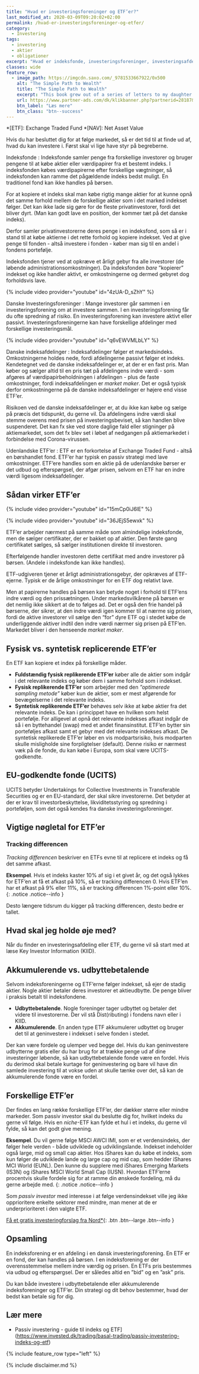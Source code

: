 ```yaml
---
title: "Hvad er investeringsforeninger og ETF’er?"
last_modified_at: 2020-03-09T09:20:02+02:00
permalink: /hvad-er-investeringsforeninger-og-etfer/
category:
  - Investering
tags:
  - investering
  - aktier
  - obligationer
excerpt: "Hvad er indeksfonde, investeringsforeninger, investeringsafdelinger og ETF'er. Det er gode begreber at kende som (passiv) investor."
classes: wide
feature_row:
  - image_path: https://imgcdn.saxo.com/_9781533667922/0x500
    alt: "The Simple Path to Wealth"
    title: "The Simple Path to Wealth"
    excerpt: "This book grew out of a series of letters to my daughter concerning various things-mostly about money and investing-she was not yet quite ready to hear. Since money is the single most powerful tool we have for navigating this complex world we've created, understanding it is critical."
    url: https://www.partner-ads.com/dk/klikbanner.php?partnerid=28187&bannerid=43264&htmlurl=https://www.saxo.com/dk/the-simple-path-to-wealth_j-l-collins_paperback_9781533667922
    btn_label: "Læs mere"
    btn_class: "btn--success"
---
```


*[ETF]: Exchange Traded Fund
*[NAV]: Net Asset Value

Hvis du har besluttet dig for at følge markedet, så er det tid til at finde ud af, hvad du kan investere i.
Først skal vi lige have styr på begreberne.

Indeksfonde
: Indeksfonde samler penge fra forskellige investorer og bruger pengene til at købe aktier eller værdipapirer fra et bestemt indeks. I indeksfonden købes værdipapirerne efter forskellige vægtninger, så indeksfonden kan ramme det pågældende indeks bedst muligt. En traditionel fond kan ikke handles på børsen.

For at kopiere et indeks skal man købe rigtig mange aktier for at kunne opnå det samme forhold mellem de forskellige aktier som i det marked indekset følger. Det kan ikke lade sig gøre for de fleste privatinvestorer, fordi det bliver dyrt. (Man kan godt lave en position, der kommer tæt på det danske indeks).

Derfor samler privatinvestorerne deres penge i en indeksfond, som så er i stand til at købe aktierne i det rette forhold og kopiere indekset. Ved at give penge til fonden - altså investere i fonden - køber man sig til en andel i fondens portefølje.

Indeksfonden tjener ved at opkræve et årligt gebyr fra alle investorer (de løbende administrationsomkostninger). Da indeksfonden _bare_ ”kopierer” indekset og ikke handler aktivt, er omkostningerne og dermed gebyret dog forholdsvis lave.

{% include video provider="youtube" id="4zUA-D_sZhY" %}

Danske Investeringsforeninger
: Mange investorer går sammen i en investeringsforening om at investere sammen. I en investeringsforening får du ofte spredning af risiko. En investeringsforening kan investere aktivt eller passivt. Investeringsforeningerne kan have forskellige afdelinger med forskellige investeringsmål. 

{% include video provider="youtube" id="q6vEWVMLbLY" %}

Danske indeksafdelinger
: Indeksafdelinger følger et markedsindeks. Omkostningerne holdes nede, fordi afdelingerne passivt følger et indeks. Kendetegnet ved de danske indeksafdelinger er, at der er en fast pris. Man køber og sælger altid til en pris tæt på afdelingens indre værdi - som afgøres af værdipapirbeholdningen i afdelingen - plus de faste omkostninger, fordi indeksafdelingen er _market maker_. Det er også typisk derfor omkostningerne på de danske indeksafdelinger er højere end visse ETF’er.

Risikoen ved de danske indeksafdelinger er, at du ikke kan købe og sælge på præcis det tidspunkt, du gerne vil. Da afdelingens indre værdi skal stemme overens med prisen på investeringsbeviset, så kan handlen blive suspenderet. Det kan fx ske ved store daglige fald eller stigninger på aktiemarkedet, som det fx blev set i løbet af nedgangen på aktiemarkedet i forbindelse med Corona-virussen.

Udenlandske ETF’er
: ETF er en forkortelse af Exchange Traded Fund - altså en børshandlet fond. ETF’er har typisk en passiv strategi med lave omkostninger. ETF’ere handles som en aktie på de udenlandske børser er det udbud og efterspørgsel, der afgør prisen, selvom en ETF har en indre værdi ligesom indeksafdelinger.

## Sådan virker ETF’er

{% include video provider="youtube" id="15mCp0iJ6lE" %}

{% include video provider="youtube" id="36JEjS5ewxk" %}

ETF’er arbejder nærmest på samme måde som almindelige indeksfonde, men de sælger certifikater, der er bakket op af aktier. Den første gang certifikatet sælges, så sælger institutionen direkte til investoren. 

Efterfølgende handler investoren dette certifikat med andre investorer på børsen. (Andele i indeksfonde kan ikke handles). 

ETF-udgiveren tjener et årligt administrationsgebyr, der opkræves af ETF-ejerne. Typisk er de årlige omkostninger for en ETF dog relativt lave.

Men at papirerne handles på børsen kan betyde noget i forhold til ETF’ens indre værdi og den prissætningen. Under markedsvilkårene på børsen er det nemlig ikke sikkert at de to følges ad. Det er også den frie handel på børserne, der sikrer, at den indre værdi igen kommer til at nærme sig prisen, fordi de aktive investorer vil sælge den “for” dyre ETF og i stedet købe de underliggende aktiver indtil den indre værdi nærmer sig prisen på ETF’en. Markedet bliver i den henseende _market maker_.

## Fysisk vs. syntetisk replicerende ETF’er

En ETF kan kopiere et index på forskellige måder.

- **Fuldstændig fysisk replikerende ETF’er** køber alle de aktier som indgår i det relevante indeks og køber dem i samme forhold som i indekset.
- **Fysisk replikerende ETF’er** som arbejder med den _”optimerede sampling metode”_ køber kun de aktier, som er mest afgørende for bevægelserne i det relevante indeks.
- **Syntetisk replikerende ETF’er** behøves selv ikke at købe aktier fra det relevante indeks. De kan i princippet have en hvilken som helst portefølje. For alligevel at opnå det relevante indekses afkast indgår de så i en byttehandel (swap) med et andet finansinstitut. ETF’en bytter sin porteføljes afkast samt et gebyr med det relevante indekses afkast. De syntetisk replikerede ETF’er løber en vis modpartsrisiko, hvis modparten skulle misligholde sine forpligtelser (default). Denne risiko er nærmest væk på de fonde, du kan købe i Europa, som skal være UCITS-godkendte.

## EU-godkendte fonde (UCITS)

UCITS betyder Undertakings for Collective Investments in Transferable Securities og er en EU-standard, der skal sikre investorerne. Det betyder at der er krav til investorbeskyttelse, likviditetsstyring og spredning i porteføljen, som det også kendes fra danske investeringsforeninger.

## Vigtige nøgletal for ETF’er

### Tracking differencen

_Tracking differencen_ beskriver en ETFs evne til at replicere et indeks og få det samme afkast.

**Eksempel**. Hvis et indeks kaster 10% af sig i et givet år, og det også lykkes for ETF’en at få et afkast på 10%, så er tracking differencen 0. Hvis ETF’en har et afkast på 9% eller 11%, så er tracking  differencen 1%-point eller 10%.
{: .notice .notice--info }

Desto længere tidsrum du kigger på tracking differencen, desto bedre er tallet. 

## Hvad skal jeg holde øje med?

Når du finder en investeringsafdeling eller ETF, du gerne vil så start med at læse Key Investor Information (KIID). 

## Akkumulerende vs. udbyttebetalende

Selvom indeksforeningerne og ETF’erne følger indekset, så ejer de stadig aktier. Nogle aktier betaler deres investorer et aktieudbytte. De penge bliver i praksis betalt til indeksfondene. 

- **Udbyttebetalende**. Nogle foreninger tager udbyttet og betaler det videre til investorerne. Der vil stå Dist(ributing) i fondens navn eller i KIID.
- **Akkumulerende**. En anden type ETF akkumulerer udbyttet og bruger det til at geninvestere i indekset i selve fonden i stedet.

Der kan være fordele og ulemper ved begge del. Hvis du kan geninvestere udbytterne gratis eller du har brug for at trække penge ud af dine investeringer løbende, så kan udbyttebetalende fonde være en fordel. Hvis du derimod skal betale kurtage for geninvestering og bare vil have din samlede investering til at vokse uden at skulle tænke over det, så kan de akkumulerende fonde være en fordel.

## Forskellige ETF’er

Der findes en lang række forskellige ETF’er, der dækker større eller mindre markeder. Som passiv investor skal du beslutte dig for, hvilket indeks du gerne vil følge. Hvis en _niche_-ETF kan fylde et hul i et indeks, du gerne vil fylde, så kan det godt give mening. 

**Eksempel**. Du vil gerne følge MSCI AWCI IMI, som er et verdensindeks, der følger hele verden - både udviklede og udviklingslande. Indekset indeholder også large, mid og small cap aktier. Hos iShares kan du købe et indeks, som kun følger de udviklede lande og large cap og mid cap, som hedder iShares MCI World (EUNL). Den kunne du supplere med iShares Emerging Markets (IS3N) og iShares MSCI World Small Cap (IUSN). Hvordan ETF’erne procentvis skulle fordele sig for at ramme din ønskede fordeling, må du gerne arbejde med.
{: .notice .notice--info }

Som _passiv investor_ med interesse i at følge verdensindekset ville jeg ikke opprioritere enkelte sektorer med mindre, man mener at de er underprioriteret i den valgte ETF.

[Få et gratis investeringforslag fra Nord\*](/go/nord/){: .btn .btn--large .btn--info }

## Opsamling

En indeksforening er en afdeling i en dansk investeringsforening. En ETF er en fond, der kan handles på børsen. I en indeksforening er der overensstemmelse mellem indre værdig og prisen. En ETFs pris bestemmes via udbud og efterspørgsel. Der er således altid en ”bid” og en ”ask” pris. 

Du kan både investere i udbyttebetalende eller akkumulerende indeksforeninger og ETF’er. Din strategi og dit behov bestemmer, hvad der bedst kan betale sig for dig.

## Lær mere

- Passiv investering - guide til indeks og ETF](https://www.invested.dk/trading/basal-trading/passiv-investering-indeks-og-etf)

{% include feature_row type="left" %}

{% include disclaimer.md %}
